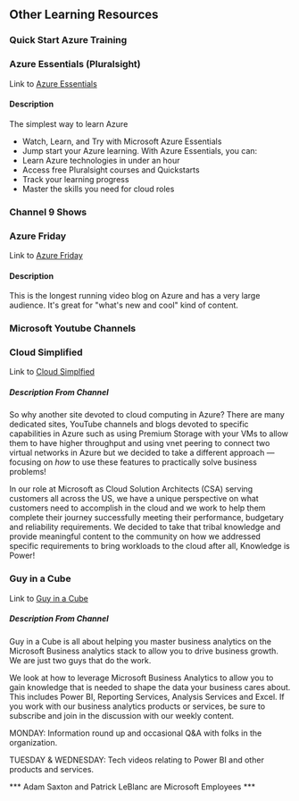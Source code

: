 ## Other Learning Resources

### Quick Start Azure Training

### Azure Essentials (Pluralsight)

Link to [Azure Essentials](https://aka.ms/Hvyrqt)

#### Description

The simplest way to learn Azure
- Watch, Learn, and Try with Microsoft Azure Essentials
- Jump start your Azure learning. With Azure Essentials, you can:
- Learn Azure technologies in under an hour
- Access free Pluralsight courses and Quickstarts
- Track your learning progress
- Master the skills you need for cloud roles

### Channel 9 Shows

### Azure Friday

Link to [Azure Friday](https://channel9.msdn.com/Shows/Azure-Friday)

#### Description

This is the longest running video blog on Azure and has a very large audience. It's great for "what's new and cool" kind of content.

### Microsoft Youtube Channels

### Cloud Simplified

Link to [Cloud Simplfied](https://www.youtube.com/channel/UCwDoMq6rNGsU4aIQYhCnWpA)

##### Description From Channel

So why another site devoted to cloud computing in Azure?  There are many dedicated sites, YouTube channels and blogs devoted to specific capabilities in Azure such as using Premium Storage with your VMs to allow them to have higher throughput and using vnet peering to connect two virtual networks in Azure but we decided to take a different approach — focusing on _how_ to use these features to practically solve business problems! 

In our role at Microsoft as Cloud Solution Architects (CSA) serving customers all across the US, we have a unique perspective on what customers need to accomplish in the cloud and we work to help them complete their journey successfully meeting their performance, budgetary and reliability requirements.  We decided to take that tribal knowledge and provide meaningful content to the community on how we addressed specific requirements to bring workloads to the cloud after all, Knowledge is Power!


### Guy in a Cube

Link to [Guy in a Cube](https://www.youtube.com/channel/UCFp1vaKzpfvoGai0vE5VJ0w)

##### Description From Channel

Guy in a Cube is all about helping you master business analytics on the Microsoft Business analytics stack to allow you to drive business growth. We are just two guys that do the work.

We look at how to leverage Microsoft Business Analytics to allow you to gain knowledge that is needed to shape the data your business cares about. This includes Power BI, Reporting Services, Analysis Services and Excel. If you work with our business analytics products or services, be sure to subscribe and join in the discussion with our weekly content.

MONDAY: Information round up and occasional Q&A with folks in the organization.

TUESDAY & WEDNESDAY: Tech videos relating to Power BI and other products and services.

*** Adam Saxton and Patrick LeBlanc are Microsoft Employees ***
